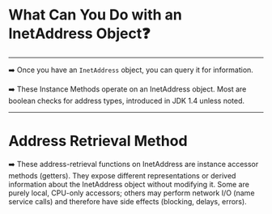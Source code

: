 # What Can You Do with an InetAddress Object❓
---

➡️ Once you have an `InetAddress` object, you can query it for information.

➡️ These Instance Methods operate on an InetAddress object. Most are boolean checks for address types, introduced in JDK 1.4 unless noted.
***

# Address Retrieval Method
➡️ These address-retrieval functions on InetAddress are instance accessor methods (getters). They expose different representations or derived information about the InetAddress object without modifying it. Some are purely local, CPU-only accessors; others may perform network I/O (name service calls) and therefore have side effects (blocking, delays, errors).


